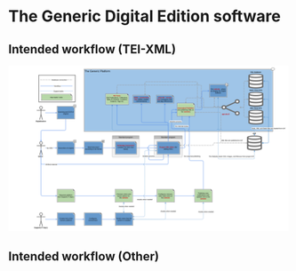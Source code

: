 # The Generic Digital Edition software

## Intended workflow (TEI-XML)
![Workflow](https://github.com/slsfi/digital_edition_documentation/blob/main/assets/workflow.svg)

## Intended workflow (Other)
